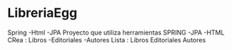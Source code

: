 # LibreriaEgg
Spring -Html -JPA
Proyecto que utiliza herramientas SPRING -JPA -HTML
CRea : Libros -Editoriales -Autores
Lista : Libros Editoriales Autores
